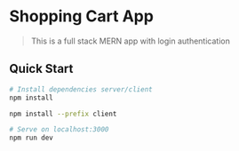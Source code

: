 # Shopping Cart App

> This is a full stack MERN app with login authentication

## Quick Start

```bash
# Install dependencies server/client
npm install

npm install --prefix client

# Serve on localhost:3000
npm run dev
```
